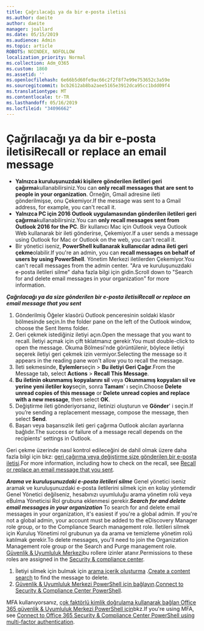 ```yaml
---
title: Çağrılacağı ya da bir e-posta iletisi
ms.author: daeite
author: daeite
manager: joallard
ms.date: 05/15/2019
ms.audience: Admin
ms.topic: article
ROBOTS: NOINDEX, NOFOLLOW
localization_priority: Normal
ms.collection: Adm_O365
ms.custom: 1860
ms.assetid: ''
ms.openlocfilehash: 6e66b5d60fe9ac66c2f2f8f7e99e753652c3a59e
ms.sourcegitcommit: bcb2612ab8ba2aee5165e3912dca95cc1bdd09f4
ms.translationtype: MT
ms.contentlocale: tr-TR
ms.lasthandoff: 05/16/2019
ms.locfileid: "34096662"
---
```

# <a name="recall-or-replace-an-email-message"></a><span data-ttu-id="ad89c-102">Çağrılacağı ya da bir e-posta iletisi</span><span class="sxs-lookup"><span data-stu-id="ad89c-102">Recall or replace an email message</span></span>

- <span data-ttu-id="ad89c-103">**Yalnızca kuruluşunuzdaki kişilere gönderilen iletileri geri çağırma**kullanabilirsiniz.</span><span class="sxs-lookup"><span data-stu-id="ad89c-103">You can **only recall messages that are sent to people in your organization**.</span></span> <span data-ttu-id="ad89c-104">Örneğin, Gmail adresine ileti gönderilmişse, onu Çekemiyor.</span><span class="sxs-lookup"><span data-stu-id="ad89c-104">If the message was sent to a Gmail address, for example, you can't recall it.</span></span>
- <span data-ttu-id="ad89c-105">**Yalnızca PC için 2016 Outlook uygulamasından gönderilen iletileri geri çağırma**kullanabilirsiniz.</span><span class="sxs-lookup"><span data-stu-id="ad89c-105">You can **only recall messages sent from Outlook 2016 for the PC**.</span></span> <span data-ttu-id="ad89c-106">Bir kullanıcı Mac için Outlook veya Outlook Web kullanarak bir ileti gönderirse, Çekemiyor.</span><span class="sxs-lookup"><span data-stu-id="ad89c-106">If a user sends a message using Outlook for Mac or Outlook on the web, you can't recall it.</span></span>
- <span data-ttu-id="ad89c-107">Bir yönetici iseniz, **PowerShell kullanarak kullanıcılar adına ileti geri çekme**olabilir.</span><span class="sxs-lookup"><span data-stu-id="ad89c-107">If you're an admin, you can **recall messages on behalf of users by using PowerShell**.</span></span> <span data-ttu-id="ad89c-108">Yönetim Merkezi iletilerden Çekemiyor.</span><span class="sxs-lookup"><span data-stu-id="ad89c-108">You can't recall messages from the admin center.</span></span> <span data-ttu-id="ad89c-109">"Ara ve kuruluşunuzdaki e-posta iletileri silme" daha fazla bilgi için gidin.</span><span class="sxs-lookup"><span data-stu-id="ad89c-109">Scroll down to "Search for and delete email messages in your organization" for more information.</span></span>

<span data-ttu-id="ad89c-110">***Çağrılacağı ya da size gönderilen bir e-posta iletisi***</span><span class="sxs-lookup"><span data-stu-id="ad89c-110">***Recall or replace an email message that you sent***</span></span>
1. <span data-ttu-id="ad89c-111">Gönderilmiş Öğeler klasörü Outlook penceresinin soldaki klasör bölmesinde seçin.</span><span class="sxs-lookup"><span data-stu-id="ad89c-111">In the folder pane on the left of the Outlook window, choose the Sent Items folder.</span></span>
2. <span data-ttu-id="ad89c-112">Geri çekmek istediğiniz iletiyi açın.</span><span class="sxs-lookup"><span data-stu-id="ad89c-112">Open the message that you want to recall.</span></span> <span data-ttu-id="ad89c-113">İletiyi açmak için çift tıklatmanız gerekir.</span><span class="sxs-lookup"><span data-stu-id="ad89c-113">You must double-click to open the message.</span></span> <span data-ttu-id="ad89c-114">Okuma Bölmesi'nde görüntülenir, böylece iletiyi seçerek iletiyi geri çekmek izin vermiyor.</span><span class="sxs-lookup"><span data-stu-id="ad89c-114">Selecting the message so it appears in the reading pane won't allow you to recall the message.</span></span>
3. <span data-ttu-id="ad89c-115">İleti sekmesinde, **Eylemler**seçin > **Bu iletiyi Geri Çağır**.</span><span class="sxs-lookup"><span data-stu-id="ad89c-115">From the Message tab, select **Actions** > **Recall This Message**.</span></span>
4. <span data-ttu-id="ad89c-116">**Bu iletinin okunmamış kopyalarını sil** veya **Okunmamış kopyaları sil ve yerine yeni iletiler koy**seçin, sonra **Tamam**' ı seçin.</span><span class="sxs-lookup"><span data-stu-id="ad89c-116">Choose **Delete unread copies of this message** or **Delete unread copies and replace with a new message**, then select **OK**.</span></span>
5. <span data-ttu-id="ad89c-117">Değiştirme ileti gönderiyorsanız, iletinizi oluşturun ve **Gönder**' i seçin.</span><span class="sxs-lookup"><span data-stu-id="ad89c-117">If you’re sending a replacement message, compose the message, then select **Send**.</span></span>
6. <span data-ttu-id="ad89c-118">Başarı veya başarısızlık ileti geri çağırma Outlook alıcıları ayarlarına bağlıdır.</span><span class="sxs-lookup"><span data-stu-id="ad89c-118">The success or failure of a message recall depends on the recipients' settings in Outlook.</span></span> 

<span data-ttu-id="ad89c-119">Geri çekme üzerinde nasıl kontrol edileceğini de dahil olmak üzere daha fazla bilgi için bkz: [geri çağırma veya değiştirme size gönderilen bir e-posta iletisi](https://support.office.com/article/35027f88-d655-4554-b4f8-6c0729a723a0).</span><span class="sxs-lookup"><span data-stu-id="ad89c-119">For more information, including how to check on the recall, see [Recall or replace an email message that you sent](https://support.office.com/article/35027f88-d655-4554-b4f8-6c0729a723a0).</span></span>

<span data-ttu-id="ad89c-120">***Arama ve kuruluşunuzdaki e-posta iletileri silme*** Genel yönetici iseniz aramak ve kuruluşunuzdaki e-posta iletilerini silmek için en kolay yöntemdir Genel Yönetici değilseniz, hesabınızı uyumluluğu arama yönetim rolü veya eBulma Yöneticisi Rol grubuna eklenmesi gerekir.</span><span class="sxs-lookup"><span data-stu-id="ad89c-120">***Search for and delete email messages in your organization*** To search for and delete email messages in your organization, it's easiest if you're a global admin. If you're not a global admin, your account must be added to the eDiscovery Manager role group, or to the Compliance Search management role.</span></span> <span data-ttu-id="ad89c-121">İletileri silmek için Kuruluş Yönetimi rol grubunun ya da arama ve temizleme yönetim rolü katılmak gerekir.</span><span class="sxs-lookup"><span data-stu-id="ad89c-121">To delete messages, you'll need to join the Organization Management role group or the Search and Purge management role.</span></span> <span data-ttu-id="ad89c-122">[Güvenlik & Uyumluluk Merkezi](https://protection.office.com/)bu rollere izinler atanır.</span><span class="sxs-lookup"><span data-stu-id="ad89c-122">Permissions to these roles are assigned in the [Security & compliance center](https://protection.office.com/).</span></span>

1. <span data-ttu-id="ad89c-123">İletiyi silmek için bulmak için [arama içerik oluşturma](https://docs.microsoft.com/en-us/office365/securitycompliance/content-search) .</span><span class="sxs-lookup"><span data-stu-id="ad89c-123">[Create a content search](https://docs.microsoft.com/en-us/office365/securitycompliance/content-search) to find the message to delete.</span></span>
2. <span data-ttu-id="ad89c-124">[Güvenlik & Uyumluluk Merkezi PowerShell için bağlayın](https://docs.microsoft.com/en-us/powershell/exchange/office-365-scc/connect-to-scc-powershell/connect-to-scc-powershell?view=exchange-ps).</span><span class="sxs-lookup"><span data-stu-id="ad89c-124">[Connect to Security & Compliance Center PowerShell](https://docs.microsoft.com/en-us/powershell/exchange/office-365-scc/connect-to-scc-powershell/connect-to-scc-powershell?view=exchange-ps).</span></span> 

<span data-ttu-id="ad89c-125">MFA kullanıyorsanız, [çok faktörlü kimlik doğrulama kullanarak bağlan Office 365 güvenlik & Uyumluluk Merkezi PowerShell için](https://docs.microsoft.com/en-us/powershell/exchange/office-365-scc/connect-to-scc-powershell/mfa-connect-to-scc-powershell?view=exchange-ps)bkz.</span><span class="sxs-lookup"><span data-stu-id="ad89c-125">If you're using MFA, see [Connect to Office 365 Security & Compliance Center PowerShell using multi-factor authentication](https://docs.microsoft.com/en-us/powershell/exchange/office-365-scc/connect-to-scc-powershell/mfa-connect-to-scc-powershell?view=exchange-ps).</span></span> 